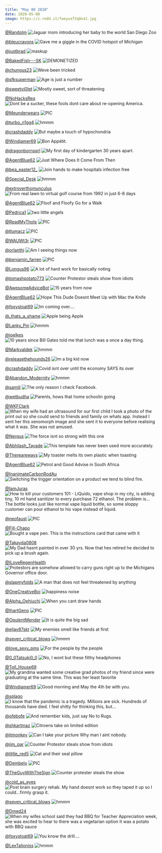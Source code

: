 ```yaml
---
title: "May 08 2020"
date: 2020-05-08
image: https://i.redd.it/fweyvef2q0x41.jpg
---
```


<a href="https://www.reddit.com/r/Eyebleach/comments/gexpba/jaguar_mom_introducing_her_baby_to_the_world_san/">@Randolm</a>
<img class="post-img" src="https://i.redd.it/bbgxyzgt29x41.gif" alt="Jaguar mom introducing her baby to the world San Diego Zoo" title="Jaguar mom introducing her baby to the world San Diego Zoo" />


<a href="https://www.reddit.com/r/funnysigns/comments/gc0hts/gave_me_a_giggle_in_the_covid_hotspot_of_michigan/">@bleucrayons</a>
<img class="post-img" src="https://i.redd.it/e7h3a78h6aw41.jpg" alt="Gave me a giggle in the COVID hotspot of Michigan" title="Gave me a giggle in the COVID hotspot of Michigan" />


<a href="https://www.reddit.com/r/Funnypics/comments/gbayee/maskup/">@justbrad</a>
<img class="post-img" src="https://i.redd.it/bhn30x58s2w41.jpg" alt="maskup" title="maskup" />


<a href="https://www.reddit.com/r/memes/comments/gehn5w/demonetized/">@BakedFish---SK</a>
<img class="post-img" src="https://i.redd.it/u4ww2yxii4x41.jpg" alt="DEMONETIZED" title="DEMONETIZED" />


<a href="https://www.reddit.com/r/memes/comments/gcpkal/weve_been_tricked/">@chungus23</a>
<img class="post-img" src="https://i.redd.it/0n0840msjjw41.jpg" alt="Weve been tricked" title="Weve been tricked" />


<a href="https://www.reddit.com/r/Funnypics/comments/ge8gpr/age_is_just_a_number/">@sfksuperman</a>
<img class="post-img" src="https://i.redd.it/u7whxj3241x41.jpg" alt="Age is just a number" title="Age is just a number" />


<a href="https://www.reddit.com/r/funnysigns/comments/gcylbn/mostly_sweet_sort_of_threatening/">@sweetvi0let</a>
<img class="post-img" src="https://i.redd.it/v4e4pnnsamw41.jpg" alt="Mostly sweet, sort of threatening" title="Mostly sweet, sort of threatening" />


<a href="https://www.reddit.com/r/AdviceAnimals/comments/gdciiq/dont_be_a_sucker_these_fools_dont_care_about/">@NoHacksReq</a>
<img class="post-img" src="https://mamg.makeameme.org/if-your-protest.jpg" alt="Dont be a sucker, these fools dont care about re-opening America." title="Dont be a sucker, these fools dont care about re-opening America." />


<a href="https://www.reddit.com/r/nocontextpics/comments/gbjee1/pic/">@Meunderwears</a>
<img class="post-img" src="https://i.imgur.com/hFNV3xS.png" alt="PIC" title="PIC" />


<a href="https://www.reddit.com/r/hmmm/comments/gbmhiq/hmmm/">@turbo_n1gg4</a>
<img class="post-img" src="https://i.redd.it/jn5djr0hv6w41.jpg" alt="hmmm" title="hmmm" />


<a href="https://www.reddit.com/r/AdviceAnimals/comments/gbf82y/but_maybe_a_touch_of_hypochondria/">@crashdaddy</a>
<img class="post-img" src="https://i.redd.it/7gj99dq0l4w41.jpg" alt="But maybe a touch of hypochondria" title="But maybe a touch of hypochondria" />


<a href="https://www.reddit.com/r/Funnypics/comments/gdmn4b/bon_appétit/">@Windjamer69</a>
<img class="post-img" src="https://i.redd.it/vz8f3q1m1uw41.jpg" alt="Bon Appétit." title="Bon Appétit." />


<a href="https://www.reddit.com/r/pics/comments/ge1chc/my_first_day_of_kindergarten_30_years_apart/">@dragonbornsqrl</a>
<img class="post-img" src="https://i.redd.it/bj3ghpzc7zw41.jpg" alt="My first day of kindergarten 30 years apart." title="My first day of kindergarten 30 years apart." />


<a href="https://www.reddit.com/r/funnysigns/comments/gbexwx/just_where_does_it_come_from_then/">@AgentBlue62</a>
<img class="post-img" src="https://i.redd.it/ppmbu116g4w41.jpg" alt="Just Where Does It Come From Then" title="Just Where Does It Come From Then" />


<a href="https://www.reddit.com/r/CrappyDesign/comments/ge07nq/join_hands_to_make_hospitals_infection_free/">@bea_easter12_</a>
<img class="post-img" src="https://i.redd.it/yywzal8owyw41.jpg" alt="Join hands to make hospitals infection free" title="Join hands to make hospitals infection free" />


<a href="https://www.reddit.com/r/hmmm/comments/gd9yws/hmmm/">@Special_Desk</a>
<img class="post-img" src="https://i.redd.it/su61qfpdiqw41.jpg" alt="hmmm" title="hmmm" />


<a href="https://www.reddit.com/r/CrappyDesign/comments/gdn9j4/from_real_lawn_to_virtual_golf_course_from_1992/">@extroverthomunculus</a>
<img class="post-img" src="https://i.redd.it/cou1tgce8uw41.jpg" alt="From real lawn to virtual golf course from 1992 in just 6-8 days" title="From real lawn to virtual golf course from 1992 in just 6-8 days" />


<a href="https://www.reddit.com/r/Funnypics/comments/gcnimb/floof_and_floofy_go_for_a_walk/">@AgentBlue62</a>
<img class="post-img" src="https://i.redd.it/s6tv27xpmiw41.jpg" alt="Floof and Floofy Go for a Walk" title="Floof and Floofy Go for a Walk" />


<a href="https://www.reddit.com/r/Eyebleach/comments/gbzn6p/two_little_angels/">@Pedrica1</a>
<img class="post-img" src="https://i.redd.it/71nxdrapu9w41.jpg" alt="two little angels" title="two little angels" />


<a href="https://www.reddit.com/r/nocontextpics/comments/ge2ylr/pic/">@ReadMyThots</a>
<img class="post-img" src="https://i.redd.it/qevqbjtnmzw41.jpg" alt="PIC" title="PIC" />


<a href="https://www.reddit.com/r/nocontextpics/comments/gdafoh/pic/">@tlumacz</a>
<img class="post-img" src="https://i.redd.it/dgbrw3gnoqw41.jpg" alt="PIC" title="PIC" />


<a href="https://www.reddit.com/r/nocontextpics/comments/gc1vgv/pic/">@WAUWt3r</a>
<img class="post-img" src="https://i.redd.it/z2egyxz7raw41.jpg" alt="PIC" title="PIC" />


<a href="https://www.reddit.com/r/funnysigns/comments/gda1j2/am_i_seeing_things_now/">@orlanthi</a>
<img class="post-img" src="https://i.redd.it/2d7ta5aejqw41.jpg" alt="Am I seeing things now" title="Am I seeing things now" />


<a href="https://www.reddit.com/r/nocontextpics/comments/geijr0/pic/">@benjamin_farren</a>
<img class="post-img" src="https://i.redd.it/w4z7lhj7v4x41.jpg" alt="PIC" title="PIC" />


<a href="https://www.reddit.com/r/AdviceAnimals/comments/gd87je/a_lot_of_hard_work_for_basically_noting/">@Longus96</a>
<img class="post-img" src="https://i.redd.it/x7n311elspw41.jpg" alt="A lot of hard work for basically noting" title="A lot of hard work for basically noting" />


<a href="https://www.reddit.com/r/funnysigns/comments/gcc23n/counter_protestor_steals_show_from_idiots/">@tomashpotato773</a>
<img class="post-img" src="https://i.redd.it/cvtaar20mdw41.jpg" alt="Counter Protestor steals show from idiots" title="Counter Protestor steals show from idiots" />


<a href="https://www.reddit.com/r/memes/comments/geqgdh/15_years_from_now/">@AwesomeAdviceBot</a>
<img class="post-img" src="https://i.redd.it/kvb5q07e27x41.jpg" alt="15 years from now" title="15 years from now" />


<a href="https://www.reddit.com/r/Funnypics/comments/gc3rep/hope_this_dude_doesnt_meet_up_with_mac_the_knife/">@AgentBlue62</a>
<img class="post-img" src="https://i.redd.it/1zyyme2snbw41.jpg" alt="Hope This Dude Doesnt Meet Up with Mac the Knife" title="Hope This Dude Doesnt Meet Up with Mac the Knife" />


<a href="https://www.reddit.com/r/Funnypics/comments/gege1j/im_coming_over/">@foxystoat69</a>
<img class="post-img" src="https://i.redd.it/zixm5hlxz3x41.png" alt="Im coming over...." title="Im coming over...." />


<a href="https://www.reddit.com/r/funnysigns/comments/gew2po/apple_being_apple/">@_thats_a_shame</a>
<img class="post-img" src="https://i.redd.it/wdnvb7h3l8x41.jpg" alt="Apple being Apple" title="Apple being Apple" />


<a href="https://www.reddit.com/r/hmmm/comments/gcqgkv/hmmm/">@Lanky_Pin</a>
<img class="post-img" src="https://i.redd.it/1f4dz704wjw41.jpg" alt="hmmm" title="hmmm" />


<a href="https://www.reddit.com/r/funny/comments/gehi96/10_years_since_bill_gates_told_me_that_lunch_was/">@joelkes</a>
<img class="post-img" src="https://i.redd.it/w1eyebkpg4x41.jpg" alt="10 years since Bill Gates told me that lunch was a once a day thing." title="10 years since Bill Gates told me that lunch was a once a day thing." />


<a href="https://www.reddit.com/r/hmmm/comments/gdv8hh/hmmm/">@Markvaldek</a>
<img class="post-img" src="https://i.redd.it/qqo5tupbaxw41.jpg" alt="hmmm" title="hmmm" />


<a href="https://www.reddit.com/r/AdviceAnimals/comments/ge7l9e/im_a_big_kid_now/">@releasethehounds26</a>
<img class="post-img" src="https://i.redd.it/kbb45z73v0x41.jpg" alt="Im a big kid now" title="Im a big kid now" />


<a href="https://www.reddit.com/r/AdviceAnimals/comments/gdsd6p/covid_isnt_over_until_the_economy_says_its_over/">@crashdaddy</a>
<img class="post-img" src="https://i.redd.it/j592icji1ww41.jpg" alt="Covid isnt over until the economy SAYS its over" title="Covid isnt over until the economy SAYS its over" />


<a href="https://www.reddit.com/r/hmmm/comments/gf1np5/hmmm/">@Abandon_Modernity</a>
<img class="post-img" src="https://i.redd.it/gztcp2uujax41.jpg" alt="hmmm" title="hmmm" />


<a href="https://www.reddit.com/r/AdviceAnimals/comments/gf84wu/the_only_reason_i_check_facebook/">@samili</a>
<img class="post-img" src="https://i.redd.it/n9h3k3ptxcx41.jpg" alt="The only reason I check Facebook." title="The only reason I check Facebook." />


<a href="https://www.reddit.com/r/funny/comments/gbs6mq/parents_hows_that_home_schoolin_going/">@wetbudha</a>
<img class="post-img" src="https://i.imgur.com/kvvYGmE.jpg" alt="Parents, hows that home schoolin going" title="Parents, hows that home schoolin going" />


<a href="https://www.reddit.com/r/funny/comments/gdynot/when_my_wife_had_an_ultrasound_for_our_first/">@WKFClark</a>
<img class="post-img" src="https://i.redd.it/8hxs5peihyw41.jpg" alt="When my wife had an ultrasound for our first child I took a photo of the print out so she could send to friends and family on whats app. Instead I sent her this xenomorph image and she sent it to everyone before realising what it was. She was not amused." title="When my wife had an ultrasound for our first child I took a photo of the print out so she could send to friends and family on whats app. Instead I sent her this xenomorph image and she sent it to everyone before realising what it was. She was not amused." />


<a href="https://www.reddit.com/r/funny/comments/gdejsi/the_force_isnt_so_strong_with_this_one/">@Nerqus</a>
<img class="post-img" src="https://i.imgur.com/Dfll9g8.jpg" alt="The force isnt so strong with this one" title="The force isnt so strong with this one" />


<a href="https://www.reddit.com/r/memes/comments/ged1jf/this_template_has_never_been_used_more_accurately/">@Abhilash_Tayade</a>
<img class="post-img" src="https://i.redd.it/5i6rkur5l2x41.jpg" alt="This template has never been used more accurately." title="This template has never been used more accurately." />


<a href="https://www.reddit.com/r/CrappyDesign/comments/gc3bo3/my_toaster_melts_its_own_plastic_when_toasting/">@Thereareways</a>
<img class="post-img" src="https://i.redd.it/ll0qiv52gbw41.jpg" alt="My toaster melts its own plastic when toasting" title="My toaster melts its own plastic when toasting" />


<a href="https://www.reddit.com/r/funnysigns/comments/gdvpg1/petrol_and_good_advise_in_south_africa/">@AgentBlue62</a>
<img class="post-img" src="https://i.redd.it/618rn5z2hxw41.jpg" alt="Petrol and Good Advise in South Africa" title="Petrol and Good Advise in South Africa" />


<a href="https://www.reddit.com/r/CrappyDesign/comments/gch6qn/switching_the_trigger_orientation_on_a_product_we/">@InanimateCarbonRodAu</a>
<img class="post-img" src="https://i.redd.it/kyfrawnr2gw41.jpg" alt="Switching the trigger orientation on a product we tend to blind fire." title="Switching the trigger orientation on a product we tend to blind fire." />


<a href="https://www.reddit.com/r/CrappyDesign/comments/gdv1yz/how_to_kill_your_customers_101_liquido_vape_shop/">@IamJuras</a>
<img class="post-img" src="https://i.redd.it/ana6p7kh7xw41.jpg" alt="How to kill your customers 101 - LiQuido, vape shop in my city, is adding tiny, 10 ml hand sanitizer to every purchase 72 ethanol. The problem is... The bottle looks just like normal vape liquid bottle, so some sloppy customer can pour ethanol to his vape instead of liquid." title="How to kill your customers 101 - LiQuido, vape shop in my city, is adding tiny, 10 ml hand sanitizer to every purchase 72 ethanol. The problem is... The bottle looks just like normal vape liquid bottle, so some sloppy customer can pour ethanol to his vape instead of liquid." />


<a href="https://www.reddit.com/r/nocontextpics/comments/geyy5z/pic/">@neofaust</a>
<img class="post-img" src="https://i.redd.it/jqcc5niph9x41.jpg" alt="PIC" title="PIC" />


<a href="https://www.reddit.com/r/CrappyDesign/comments/gf7gdw/bought_a_vape_pen_this_is_the_instructions_card/">@Fill-Chapo</a>
<img class="post-img" src="https://i.redd.it/v2kd2csyqcx41.jpg" alt="Bought a vape pen. This is the instructions card that came with it" title="Bought a vape pen. This is the instructions card that came with it" />


<a href="https://www.reddit.com/r/pics/comments/gdpqgx/my_dad_hasnt_painted_in_over_30_yrs_now_that_hes/">@Takayda0808</a>
<img class="post-img" src="https://i.redd.it/4ju3tk7g1vw41.jpg" alt="My Dad hasnt painted in over 30 yrs. Now that hes retired he decided to pick up a brush again." title="My Dad hasnt painted in over 30 yrs. Now that hes retired he decided to pick up a brush again." />


<a href="https://www.reddit.com/r/pics/comments/gbj2zq/protestors_are_somehow_allowed_to_carry_guns/">@ILoveRegenHealth</a>
<img class="post-img" src="https://i.imgur.com/hnk6ci0.jpg" alt="Protestors are somehow allowed to carry guns right up to the Michigans Governor office door." title="Protestors are somehow allowed to carry guns right up to the Michigans Governor office door." />


<a href="https://www.reddit.com/r/pics/comments/geaz1a/a_man_that_does_not_feel_threatened_by_anything/">@slapmyfolds</a>
<img class="post-img" src="https://i.redd.it/2w5h22sov1x41.jpg" alt="A man that does not feel threatened by anything" title="A man that does not feel threatened by anything" />


<a href="https://www.reddit.com/r/memes/comments/gddi6g/happiness_noise/">@OneCreativeBoi</a>
<img class="post-img" src="https://i.redd.it/lrrlip0smrw41.jpg" alt="happiness noise" title="happiness noise" />


<a href="https://www.reddit.com/r/CrappyDesign/comments/gc8qvt/when_you_cant_draw_hands/">@Alpha_Ophiuchi</a>
<img class="post-img" src="https://i.redd.it/h39moafzidw41.jpg" alt="When you cant draw hands" title="When you cant draw hands" />


<a href="https://www.reddit.com/r/nocontextpics/comments/gcqwg9/pic/">@IhartGeno</a>
<img class="post-img" src="https://i.redd.it/psolfart1kw41.jpg" alt="PIC" title="PIC" />


<a href="https://www.reddit.com/r/memes/comments/ge72z3/it_is_quite_the_big_sad/">@OpulentMender</a>
<img class="post-img" src="https://i.redd.it/fweyvef2q0x41.jpg" alt="It is quite the big sad" title="It is quite the big sad" />


<a href="https://www.reddit.com/r/memes/comments/gf38b0/my_enemies_smell_like_friends_at_first/">@eljay87skt</a>
<img class="post-img" src="https://i.redd.it/f8wu1vwc8bx41.jpg" alt="My enemies smell like friends at first" title="My enemies smell like friends at first" />


<a href="https://www.reddit.com/r/hmmm/comments/gdnwzk/hmmm/">@seven_critical_blows</a>
<img class="post-img" src="https://imgur.com/kCEXvy3.png" alt="hmmm" title="hmmm" />


<a href="https://www.reddit.com/r/AdviceAnimals/comments/gejl7i/for_the_people_by_the_people/">@love_sexy_pms</a>
<img class="post-img" src="https://i.redd.it/3rmvnuau75x41.jpg" alt="For the people by the people" title="For the people by the people" />


<a href="https://www.reddit.com/r/memes/comments/gc2l5w/no_i_wont_but_these_filthy_headphones/">@0_0Tatsuki0_0</a>
<img class="post-img" src="https://i.redd.it/e6vpm2683bw41.jpg" alt="No, I wont but these filthy headphones" title="No, I wont but these filthy headphones" />


<a href="https://www.reddit.com/r/funny/comments/ge4l65/my_grandma_wanted_some_creative_grad_photos_of_my/">@Toll_House69</a>
<img class="post-img" src="https://i.redd.it/gsnsg2xj20x41.jpg" alt="My grandma wanted some creative grad photos of my friend since were graduating at the same time. This was her least favorite" title="My grandma wanted some creative grad photos of my friend since were graduating at the same time. This was her least favorite" />


<a href="https://www.reddit.com/r/Funnypics/comments/gda8q4/good_morning_and_may_the_4th_be_with_you/">@Windjamer69</a>
<img class="post-img" src="https://i.redd.it/9xrzprd2mqw41.jpg" alt="Good morning and May the 4th be with you." title="Good morning and May the 4th be with you." />


<a href="https://www.reddit.com/r/AdviceAnimals/comments/gc98yy/i_know_that_the_pandemic_is_a_tragedy_millions/">@splago</a>
<img class="post-img" src="https://i.redd.it/5tt7dvdhodw41.jpg" alt="I know that the pandemic is a tragedy. Millions are sick. Hundreds of thousands have died. I feel shitty for thinking this, but..." title="I know that the pandemic is a tragedy. Millions are sick. Hundreds of thousands have died. I feel shitty for thinking this, but..." />


<a href="https://www.reddit.com/r/funnysigns/comments/gec1um/and_remember_kids_just_say_no_to_rugs/">@ofebofe</a>
<img class="post-img" src="https://i.imgur.com/6MoEWW8.jpg" alt="And remember kids, just say No to Rugs." title="And remember kids, just say No to Rugs." />


<a href="https://www.reddit.com/r/CrappyDesign/comments/gbd6ui/citroens_take_on_limited_edition/">@shkartmaz</a>
<img class="post-img" src="https://i.redd.it/h5629y6cn3w41.jpg" alt="Citroens take on limited edition" title="Citroens take on limited edition" />


<a href="https://www.reddit.com/r/pics/comments/gdm70i/can_i_take_your_picture_why_man_i_aint_nobody/">@jtmonkey</a>
<img class="post-img" src="https://i.redd.it/upuefqmxwtw41.jpg" alt="Can I take your picture Why man I aint nobody." title="Can I take your picture Why man I aint nobody." />


<a href="https://www.reddit.com/r/pics/comments/gc90ps/counter_protestor_steals_show_from_idiots/">@jim_par</a>
<img class="post-img" src="https://i.redd.it/cvtaar20mdw41.jpg" alt="Counter Protestor steals show from idiots" title="Counter Protestor steals show from idiots" />


<a href="https://www.reddit.com/r/Eyebleach/comments/gcfsqz/cat_and_their_seal_pillow/">@little_red5</a>
<img class="post-img" src="https://i.redd.it/wnr3e08wmfw41.jpg" alt="Cat and their seal pillow" title="Cat and their seal pillow" />


<a href="https://www.reddit.com/r/nocontextpics/comments/gdq3qf/pic/">@Dembelo</a>
<img class="post-img" src="https://i.redd.it/7qn5g13x5vw41.jpg" alt="PIC" title="PIC" />


<a href="https://www.reddit.com/r/pics/comments/gcgr6l/counter_protester_steals_the_show/">@TheGuyWithTheSign</a>
<img class="post-img" src="https://i.redd.it/upas29woxfw41.jpg" alt="Counter protester steals the show" title="Counter protester steals the show" />


<a href="https://www.reddit.com/r/funny/comments/gdmgc1/post_brain_surgery_rehab_my_hand_doesnt_work_so/">@cold_as_eyes</a>
<img class="post-img" src="https://i.redd.it/7i8ygtrmztw41.jpg" alt="Post brain surgery rehab. My hand doesnt work so they taped it up so I could...firmly grasp it." title="Post brain surgery rehab. My hand doesnt work so they taped it up so I could...firmly grasp it." />


<a href="https://www.reddit.com/r/hmmm/comments/gehavz/hmmm/">@seven_critical_blows</a>
<img class="post-img" src="https://i.redd.it/97c142tnd4x41.png" alt="hmmm" title="hmmm" />


<a href="https://www.reddit.com/r/funny/comments/geu3mi/when_my_wifes_school_said_they_had_bbq_for/">@Dmed24</a>
<img class="post-img" src="https://i.redd.it/doelwclo08x41.png" alt="When my wifes school said they had BBQ for Teacher Appreciation week, she was excited to hear to there was a vegetarian option It was a potato with BBQ sauce" title="When my wifes school said they had BBQ for Teacher Appreciation week, she was excited to hear to there was a vegetarian option It was a potato with BBQ sauce" />


<a href="https://www.reddit.com/r/Funnypics/comments/gept2c/you_know_the_drill/">@foxystoat69</a>
<img class="post-img" src="https://i.redd.it/km4bmibdw6x41.png" alt="You know the drill...." title="You know the drill...." />


<a href="https://www.reddit.com/r/hmmm/comments/ger579/hmmm/">@LexTalioniss</a>
<img class="post-img" src="https://i.redd.it/hxt47q8u87x41.jpg" alt="hmmm" title="hmmm" />


